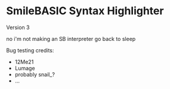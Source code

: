 # SmileBASIC Syntax Highlighter
Version 3

no i'm not making an SB interpreter go back to sleep

Bug testing credits:

- 12Me21
- Lumage
- probably snail_?
- ...
